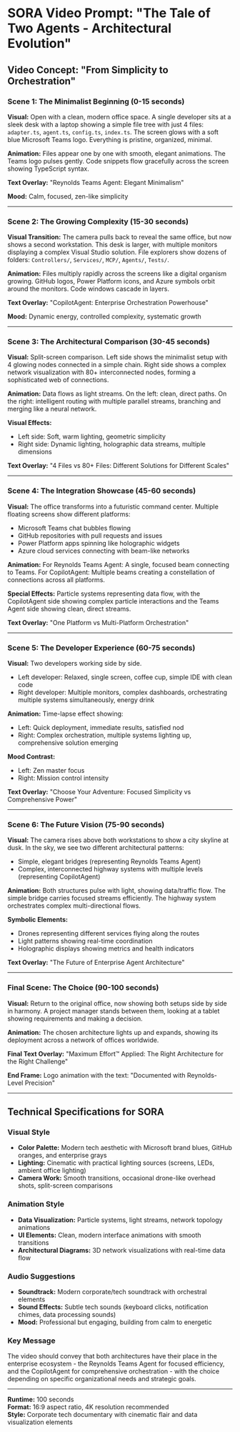 # SORA Video Prompt: "The Tale of Two Agents - Architectural Evolution"

## **Video Concept: "From Simplicity to Orchestration"**

### **Scene 1: The Minimalist Beginning (0-15 seconds)**
**Visual:** 
Open with a clean, modern office space. A single developer sits at a sleek desk with a laptop showing a simple file tree with just 4 files: `adapter.ts`, `agent.ts`, `config.ts`, `index.ts`. The screen glows with a soft blue Microsoft Teams logo. Everything is pristine, organized, minimal.

**Animation:** 
Files appear one by one with smooth, elegant animations. The Teams logo pulses gently. Code snippets flow gracefully across the screen showing TypeScript syntax.

**Text Overlay:** "Reynolds Teams Agent: Elegant Minimalism"

**Mood:** Calm, focused, zen-like simplicity

---

### **Scene 2: The Growing Complexity (15-30 seconds)**
**Visual Transition:** 
The camera pulls back to reveal the same office, but now shows a second workstation. This desk is larger, with multiple monitors displaying a complex Visual Studio solution. File explorers show dozens of folders: `Controllers/`, `Services/`, `MCP/`, `Agents/`, `Tests/`.

**Animation:** 
Files multiply rapidly across the screens like a digital organism growing. GitHub logos, Power Platform icons, and Azure symbols orbit around the monitors. Code windows cascade in layers.

**Text Overlay:** "CopilotAgent: Enterprise Orchestration Powerhouse"

**Mood:** Dynamic energy, controlled complexity, systematic growth

---

### **Scene 3: The Architectural Comparison (30-45 seconds)**
**Visual:** 
Split-screen comparison. Left side shows the minimalist setup with 4 glowing nodes connected in a simple chain. Right side shows a complex network visualization with 80+ interconnected nodes, forming a sophisticated web of connections.

**Animation:** 
Data flows as light streams. On the left: clean, direct paths. On the right: intelligent routing with multiple parallel streams, branching and merging like a neural network.

**Visual Effects:** 
- Left side: Soft, warm lighting, geometric simplicity
- Right side: Dynamic lighting, holographic data streams, multiple dimensions

**Text Overlay:** "4 Files vs 80+ Files: Different Solutions for Different Scales"

---

### **Scene 4: The Integration Showcase (45-60 seconds)**
**Visual:** 
The office transforms into a futuristic command center. Multiple floating screens show different platforms:
- Microsoft Teams chat bubbles flowing
- GitHub repositories with pull requests and issues
- Power Platform apps spinning like holographic widgets
- Azure cloud services connecting with beam-like networks

**Animation:** 
For Reynolds Teams Agent: A single, focused beam connecting to Teams.
For CopilotAgent: Multiple beams creating a constellation of connections across all platforms.

**Special Effects:** 
Particle systems representing data flow, with the CopilotAgent side showing complex particle interactions and the Teams Agent side showing clean, direct streams.

**Text Overlay:** "One Platform vs Multi-Platform Orchestration"

---

### **Scene 5: The Developer Experience (60-75 seconds)**
**Visual:** 
Two developers working side by side. 
- Left developer: Relaxed, single screen, coffee cup, simple IDE with clean code
- Right developer: Multiple monitors, complex dashboards, orchestrating multiple systems simultaneously, energy drink

**Animation:** 
Time-lapse effect showing:
- Left: Quick deployment, immediate results, satisfied nod
- Right: Complex orchestration, multiple systems lighting up, comprehensive solution emerging

**Mood Contrast:** 
- Left: Zen master focus
- Right: Mission control intensity

**Text Overlay:** "Choose Your Adventure: Focused Simplicity vs Comprehensive Power"

---

### **Scene 6: The Future Vision (75-90 seconds)**
**Visual:** 
The camera rises above both workstations to show a city skyline at dusk. In the sky, we see two different architectural patterns:
- Simple, elegant bridges (representing Reynolds Teams Agent)
- Complex, interconnected highway systems with multiple levels (representing CopilotAgent)

**Animation:** 
Both structures pulse with light, showing data/traffic flow. The simple bridge carries focused streams efficiently. The highway system orchestrates complex multi-directional flows.

**Symbolic Elements:** 
- Drones representing different services flying along the routes
- Light patterns showing real-time coordination
- Holographic displays showing metrics and health indicators

**Text Overlay:** "The Future of Enterprise Agent Architecture"

---

### **Final Scene: The Choice (90-100 seconds)**
**Visual:** 
Return to the original office, now showing both setups side by side in harmony. A project manager stands between them, looking at a tablet showing requirements and making a decision.

**Animation:** 
The chosen architecture lights up and expands, showing its deployment across a network of offices worldwide.

**Final Text Overlay:** 
"Maximum Effort™ Applied: The Right Architecture for the Right Challenge"

**End Frame:** 
Logo animation with the text: "Documented with Reynolds-Level Precision"

---

## **Technical Specifications for SORA**

### **Visual Style**
- **Color Palette:** Modern tech aesthetic with Microsoft brand blues, GitHub oranges, and enterprise grays
- **Lighting:** Cinematic with practical lighting sources (screens, LEDs, ambient office lighting)
- **Camera Work:** Smooth transitions, occasional drone-like overhead shots, split-screen comparisons

### **Animation Style**
- **Data Visualization:** Particle systems, light streams, network topology animations
- **UI Elements:** Clean, modern interface animations with smooth transitions
- **Architectural Diagrams:** 3D network visualizations with real-time data flow

### **Audio Suggestions**
- **Soundtrack:** Modern corporate/tech soundtrack with orchestral elements
- **Sound Effects:** Subtle tech sounds (keyboard clicks, notification chimes, data processing sounds)
- **Mood:** Professional but engaging, building from calm to energetic

### **Key Message**
The video should convey that both architectures have their place in the enterprise ecosystem - the Reynolds Teams Agent for focused efficiency, and the CopilotAgent for comprehensive orchestration - with the choice depending on specific organizational needs and strategic goals.

---

**Runtime:** 100 seconds  
**Format:** 16:9 aspect ratio, 4K resolution recommended  
**Style:** Corporate tech documentary with cinematic flair and data visualization elements
